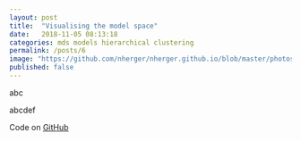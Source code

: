 ```yaml
---
layout: post
title:  "Visualising the model space"
date:   2018-11-05 08:13:18
categories: mds models hierarchical clustering
permalink: /posts/6
image: "https://github.com/nherger/nherger.github.io/blob/master/photos/MDS_banner.png?raw=true"
published: false
---
```


abc

<!--more-->

abcdef

Code on [GitHub](https://github.com/nherger/VisualisingModelSpace/blob/master/MDS_HierClustering.py)
